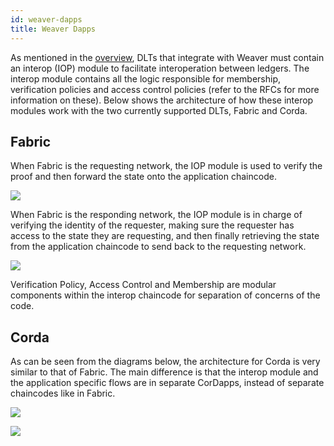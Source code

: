 ```yaml
---
id: weaver-dapps
title: Weaver Dapps
---
```


<!--
 Copyright IBM Corp. All Rights Reserved.

 SPDX-License-Identifier: CC-BY-4.0
 -->

As mentioned in the [overview](./overview.md), DLTs that integrate with Weaver must contain an interop (IOP) module to facilitate interoperation between ledgers. The interop module contains all the logic responsible for membership, verification policies and access control policies (refer to the RFCs for more information on these). Below shows the architecture of how these interop modules work with the two currently supported DLTs, Fabric and Corda.

## Fabric

When Fabric is the requesting network, the IOP module is used to verify the proof and then forward the state onto the application chaincode.

![](../../../images-weaver-docs/architecture-assets/fabric_dapp_flow1.png)

When Fabric is the responding network, the IOP module is in charge of verifying the identity of the requester, making sure the requester has access to the state they are requesting, and then finally retrieving the state from the application chaincode to send back to the requesting network.

![](../../../images-weaver-docs/architecture-assets/fabric_dapp_flow2.png)

Verification Policy, Access Control and Membership are modular components within the interop chaincode for separation of concerns of the code.

## Corda

As can be seen from the diagrams below, the architecture for Corda is very similar to that of Fabric. The main difference is that the interop module and the application specific flows are in separate CorDapps, instead of separate chaincodes like in Fabric.

![](../../../images-weaver-docs/architecture-assets/corda_dapp_flow1.png)

![](../../../images-weaver-docs/architecture-assets/corda_dapp_flow2.png)
